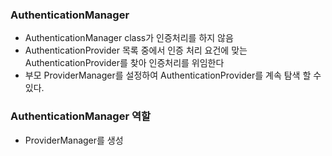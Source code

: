 ### AuthenticationManager
- AuthenticationManager class가 인증처리를 하지 않음
- AuthenticationProvider 목록 중에서 인증 처리 요건에 맞는 AuthenticationProvider를 찾아 인증처리를 위임한다
- 부모 ProviderManager를 설정하여 AuthenticationProvider를 계속 탐색 할 수 있다.

### AuthenticationManager 역할
- ProviderManager를 생성
